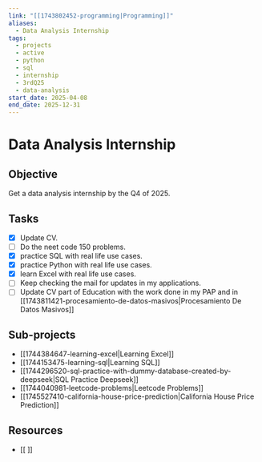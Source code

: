 ```yaml
---
link: "[[1743802452-programming|Programming]]"
aliases:
  - Data Analysis Internship
tags:
  - projects
  - active
  - python
  - sql
  - internship
  - 3rdQ25
  - data-analysis
start_date: 2025-04-08
end_date: 2025-12-31
---
```

# Data Analysis Internship
## Objective
Get a data analysis internship by the Q4 of 2025.
## Tasks
- [x] Update CV.
- [ ] Do the neet code 150 problems.
- [x] practice SQL with real life use cases.
- [x] practice Python with real life use cases.
- [x] learn Excel with real life use cases.
- [ ] Keep checking the mail for updates in my applications.
- [ ] Update CV part of Education with the work done in my PAP and in [[1743811421-procesamiento-de-datos-masivos|Procesamiento De Datos Masivos]]

## Sub-projects
- [[1744384647-learning-excel|Learning Excel]]
- [[1744153475-learning-sql|Learning SQL]]
- [[1744296520-sql-practice-with-dummy-database-created-by-deepseek|SQL Practice Deepseek]]
- [[1744040981-leetcode-problems|Leetcode Problems]]
- [[1745527410-california-house-price-prediction|California House Price Prediction]]

## Resources
- [[ ]]


